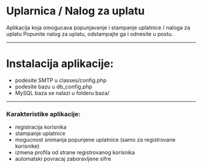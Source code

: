 # Uplarnica / Nalog za uplatu
Aplikacija koja omogucava popunjavanje i stampanje uplatnice / naloga za uplatu
Popunite nalog za uplatu, odstampajte ga i odnesite u postu.

-------------------------------------------------------------------------------


# Instalacija aplikacije:
- podesite SMTP u classes/config.php
- podesite bazu u db_config.php
- MySQL baza se nalazi u folderu baza/

---

### Karakteristike aplikacije:
- registracija korisnika
- stampanje uplatnice
- mogucnost snimanja popunjene uplatnice (samo za registrovane korisnike)
- izmena profila od strane registrovanog korisnika
- automatski povracaj zaboravljene sifre
